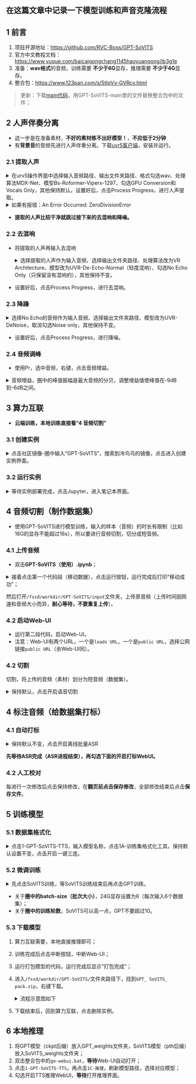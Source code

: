 ## 在这篇文章中记录一下模型训练和声音克隆流程
## 1 前言

1. 项目开源地址：https://github.com/RVC-Boss/GPT-SoVITS
2. 官方中文教程文档：https://www.yuque.com/baicaigongchang1145haoyuangong/ib3g1e
3. 准备：**wav格式**的音频，训练需要 **不少于6G**显存，推理需要 **不少于4G**显存。
4. 整合包：https://www.123pan.com/s/5tIqVv-GVRcv.html

> 更新：下载[main代码](https://github.com/RVC-Boss/GPT-SoVITS/archive/refs/heads/main.zip)，用GPT-SoVITS-main里的文件替换整合包中的文件；

## 2 人声伴奏分离

- 这一步是在准备素材，**不好的素材练不出好模型！**，**不应低于2分钟**
- 有**背景音**的音频先进行人声伴奏分离。下载[uvr5客户端](https://github.com/Anjok07/ultimatevocalremovergui/releases)，安装并运行。

### 2.1 提取人声
<details><summary>在urv5操作界面中选择输入音频路径、输出文件夹路径、格式勾选wav、处理算法MDX-Net、模型Bs-Roformer-Viperx-1297、勾选GPU Conversion和Vocals Only，其他保持默认。设置好后，点击Process Progress，进行人声提取。
</summary>
<p>

![image](https://github.com/AlanFox240416/wplinote/assets/167155570/4dc05227-b2ad-4e43-9b3f-ad0d7a802d87)

</p>
</details> 

<details><summary>如果有报错：An Error Occurred: ZeroDivisionError</summary>
<p>

原因：输入的多个音频中有几个**音频的时长太短。**

</p>
</details> 


- **提取的人声比较干净就跳过接下来的去混响和降噪。**

### 2.2 去混响

- 将提取的人声再输入去混响

    <details><summary>选择提取的人声作为输入音频、选择输出文件夹路径、处理算法改为VR Architecture、模型改为UVR-De-Echo-Normal（轻度混响）、勾选No Echo Only（只保留没有混响的），其他保持不变。
    </summary>
    <p>
    
    ![image](https://github.com/AlanFox240416/wplinote/assets/167155570/17d39155-2ec4-47d8-9a73-296856628b46)
    
    </p>
    </details> 

- 设置好后，点击Process Progress，进行去混响。

### 2.3 降躁

<details><summary>选择No Echo的音频作为输入音频、选择输出文件夹路径、模型改为UVR-DeNoise，取消勾选Noise only，其他保持不变。
</summary>
<p>

![image](https://github.com/AlanFox240416/wplinote/assets/167155570/9f4870f8-7940-4cfd-91f0-5b8026f86bc7)

</p>
</details> 

- 设置好后，点击Process Progress，进行降噪。

### 2.4 音频调峰

- 使用Pr，选中音频，右键，点击音频增益。

<details><summary>音频增益，圈中的峰值振幅是最大音频的分贝，调整增益值使峰值在-9dB到-6dB之间。</summary>
<p>

![image](https://github.com/AlanFox240416/wplinote/assets/167155570/59e46378-73f8-413a-aad3-9c1ab8916b08)

</p>
</details> 

## 3 算力互联

- **云端训练，本地训练直接看“4 音频切割”**

### 3.1 创建实例
<details><summary>点击社区镜像-圈中输入“GPT-SoVITS”，搜索到冷鸟鸟的镜像，点击进入创建实例界面。</summary>
<p>

![image](https://github.com/AlanFox240416/wplinote/assets/167155570/33f6fd04-f2f4-45df-ae2c-c9e1d8ed0e9e)

<details><summary>实例名称：gsv，选择N-3090-24（24G显存）和1卡，勾选同意《服务端口使用承诺书》，其他保持默认。</summary>
<p>

![image](https://github.com/AlanFox240416/wplinote/assets/167155570/e83ed594-f70e-408c-8e30-cbd57381f074)

</p>
</details> 
</p>
</details> 

### 3.2 运行实例
<details><summary>等待实例部署完成，点击Jupyter，进入笔记本界面。</summary>
<p>

![image](https://github.com/AlanFox240416/wplinote/assets/167155570/903dc899-3262-45fe-b942-4365320992ad)

</p>
</details> 

## 4 音频切割（制作数据集）

- 使用GPT-SoVITS进行模型训练，输入的样本（音频）的时长有限制（比如16G的显存不能超过16s），所以要进行音频切割，切分成短音频。

### 4.1 上传音频

- 双击**GPT-SoVITS（使用）.ipynb**；

<details><summary>接着点击第一个代码段（移动数据），点击运行按钮，运行完成后打印“移动成功”；</summary>
<p>

![image](https://github.com/AlanFox240416/wplinote/assets/167155570/8c38009b-67f7-4ee9-a695-6eb07cf74f1c)

</p>
</details>

然后打开`/fssd/workdir/GPT-SoVITS/input`文件夹，上传原音频（上传时间因网速和音频大小而异，**耐心等待，不要重复上传**）。


### 4.2 启动Web-UI

- 运行第二段代码，启动Web-UI。
- 注意：Web-UI有两个URL，一个是`loads URL`，一个是`public URL`，选择公网链接`public URL`（余Web-UI同）。

### 4.2 切割
切割，将上传的音频（素材）划分为短音频（数据集）。
<details><summary>保持默认，点击开启语音切割</summary>
<p>

![image](https://github.com/AlanFox240416/wplinote/assets/167155570/554628f0-2e10-4a21-9014-c82aa28c8240)

</p>
</details> 

## 4 标注音频（给数据集打标）

### 4.1 自动打标
<details><summary>保持默认不变，点击开启离线批量ASR</summary>
<p>

![image](https://github.com/AlanFox240416/wplinote/assets/167155570/fb04c3c1-0a18-4e27-8489-c750cc33230f)

</p>
</details> 

**先等待ASR完成（ASR进程结束），再勾选下面的开启打标WebUI。**

### 4.2 人工校对
每进行一次修改后点击保持修改，在**翻页前点击保存修改**，全部修改结束后点击**保存文件**。

## 5 训练模型

### 5.1 数据集格式化
<details><summary>点击1-GPT-SoVITS-TTS，输入模型名称，点击1A-训练集格式化工具，保持默认设置不变，点击开启一键三连。</summary>
<p>

![image](https://github.com/AlanFox240416/wplinote/assets/167155570/28a0006c-a2a5-44b6-ae4a-05703b2285cf)

</p>
</details> 

### 5.2 微调训练
<details><summary>先点击SoVITS训练，等SoVITS训练结束后再点击GPT训练。</summary>
<p>

!![image](https://github.com/AlanFox240416/wplinote/assets/167155570/20597111-01d0-4b84-9098-874ea2052900)

</p>
</details> 

- 关于**圈中的batch-size（批次大小）**，24G显存设置为6（每次输入6个数据集）；
- 关于**圈中的训练轮数**，SoVITS可以高一点，GPT不要超过10。

### 5.3 下载模型

1. 算力互联需要，本地直接推理即可；
2. 训练完成后点击中断按钮，中断Web-UI；
3. 运行打包模型的代码，运行完成后显示“打包完成”；
4. 进入`/fssd/workdir/GPT-SoVITS/`文件夹路径下，找到`GPT_ SoVITS_ pack.zip`，右键下载。

    <details><summary>流程示意图如下</summary>
    <p>
    
    ![image](https://github.com/AlanFox240416/wplinote/assets/167155570/4c7b47ef-be5c-4f43-a3b9-166d0492f577)
    
    </p>
    </details> 

5. 下载结束后，回到算力互联，点击删除实例。

## 6 本地推理

1. 将GPT模型（ckpt后缀）放入GPT_weights文件夹，SoVITS模型（pth后缀）放入SoVITS_weights文件夹；
2. 双击整合包中的`go-webui.bat`，**等待**Web-UI自动打开；
3. 点击`1-GPT-SoVITS-TTS`，再点击`1C-推理`，刷新模型路径，选择对应模型；
4. 勾选开启TTS推理WebUI，**等待**打开推理界面。